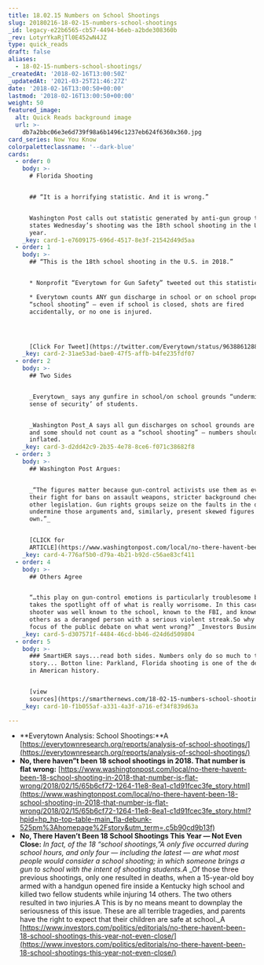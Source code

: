 ```yaml
---
title: 18.02.15 Numbers on School Shootings
slug: 20180216-18-02-15-numbers-school-shootings
_id: legacy-e22b6565-cb57-4494-b6eb-a2bde308360b
_rev: LotyrYkaRjTl0E452wN4JZ
type: quick_reads
draft: false
aliases:
  - 18-02-15-numbers-school-shootings/
_createdAt: '2018-02-16T13:00:50Z'
_updatedAt: '2021-03-25T21:46:27Z'
date: '2018-02-16T13:00:50+00:00'
lastmod: '2018-02-16T13:00:50+00:00'
weight: 50
featured_image:
  alt: Quick Reads background image
  url: >-
    db7a2bbc06e3e6d739f98a6b1496c1237eb624f6360x360.jpg
card_series: Now You Know
colorpaletteclassname: '--dark-blue'
cards:
  - order: 0
    body: >-
      # Florida Shooting


      ## “It is a horrifying statistic. And it is wrong.”


      Washington Post calls out statistic generated by anti-gun group that
      states Wednesday’s shooting was the 18th school shooting in the USA this
      year.
    _key: card-1-e7609175-696d-4517-8e3f-21542d49d5aa
  - order: 1
    body: >-
      ## “This is the 18th school shooting in the U.S. in 2018.”


      * Nonprofit “Everytown for Gun Safety” tweeted out this statistic.

      * Everytown counts ANY gun discharge in school or on school property as a
      “school shooting” – even if school is closed, shots are fired
      accidentally, or no one is injured.




      [Click For Tweet](https://twitter.com/Everytown/status/963886128829992961)
    _key: card-2-31ae53ad-bae0-47f5-affb-b4fe235fdf07
  - order: 2
    body: >-
      ## Two Sides


      _Everytown_ says any gunfire in school/on school grounds “undermines the
      sense of security’ of students.


      _Washington Post_A says all gun discharges on school grounds are not equal
      and some should not count as a “school shooting” – numbers should not be
      inflated.
    _key: card-3-d2dd42c9-2b35-4e78-8ce6-f071c38682f8
  - order: 3
    body: >-
      ## Washington Post Argues:


      _“The figures matter because gun-control activists use them as evidence in
      their fight for bans on assault weapons, stricter background checks and
      other legislation. Gun rights groups seize on the faults in the data to
      undermine those arguments and, similarly, present skewed figures of their
      own.”_


      [CLICK for
      ARTICLE](https://www.washingtonpost.com/local/no-there-havent-been-18-school-shooting-in-2018-that-number-is-flat-wrong/2018/02/15/65b6cf72-1264-11e8-8ea1-c1d91fcec3fe_story.html?hpid=hp_hp-top-table-main_fla-debunk-525pm%3Ahomepage%2Fstory&utm_term=.c5b90cd9b13f)
    _key: card-4-776af5b0-d79a-4b21-b92d-c56ae83cf411
  - order: 4
    body: >-
      ## Others Agree


      “…this play on gun-control emotions is particularly troublesome because it
      takes the spotlight off of what is really worrisome. In this case, the
      shooter was well known to the school, known to the FBI, and known to many
      others as a deranged person with a serious violent streak.So why isn’t the
      focus of the public debate on what went wrong?” _Investors Business Daily_
    _key: card-5-d307571f-4484-46cd-bb46-d24d6d509804
  - order: 5
    body: >-
      ### SmartHER says...read both sides. Numbers only do so much to tell a
      story... Botton line: Parkland, Florida shooting is one of the deadliest
      in American history.


      [view
      sources](https://smarthernews.com/18-02-15-numbers-school-shootings/)
    _key: card-10-f1b055af-a331-4a3f-a716-ef34f839d63a

---
```

* **Everytown Analysis: School Shootings:**A [https://everytownresearch.org/reports/analysis-of-school-shootings/](https://everytownresearch.org/reports/analysis-of-school-shootings/)
* **No, there haven”t been 18 school shootings in 2018. That number is flat wrong:** [https://www.washingtonpost.com/local/no-there-havent-been-18-school-shooting-in-2018-that-number-is-flat-wrong/2018/02/15/65b6cf72-1264-11e8-8ea1-c1d91fcec3fe_story.html](https://www.washingtonpost.com/local/no-there-havent-been-18-school-shooting-in-2018-that-number-is-flat-wrong/2018/02/15/65b6cf72-1264-11e8-8ea1-c1d91fcec3fe_story.html?hpid=hp_hp-top-table-main_fla-debunk-525pm%3Ahomepage%2Fstory&utm_term=.c5b90cd9b13f)
* **No, There Haven’t Been 18 School Shootings This Year — Not Even Close:** _In fact, of the 18 “school shootings,”A only five occurred during school hours, and only four — including the latest — are what most people would consider a school shooting; in which someone brings a gun to school with the intent of shooting students.A_ _Of those three previous shootings, only one resulted in deaths, when a 15-year-old boy armed with a handgun opened fire inside a Kentucky high school and killed two fellow students while injuring 14 others. The two others resulted in two injuries.A This is by no means meant to downplay the seriousness of this issue. These are all terrible tragedies, and parents have the right to expect that their children are safe at school._A [https://www.investors.com/politics/editorials/no-there-havent-been-18-school-shootings-this-year-not-even-close/](https://www.investors.com/politics/editorials/no-there-havent-been-18-school-shootings-this-year-not-even-close/)